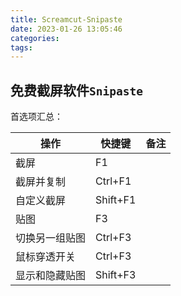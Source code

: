 ```yaml
---
title: Screamcut-Snipaste
date: 2023-01-26 13:05:46
categories:
tags:
---
```


## 免费截屏软件`Snipaste`

首选项汇总：

|           操作 | 快捷键   | 备注 |
| -------------- | -------- | ---- |
|           截屏 | F1       |      |
|     截屏并复制 | Ctrl+F1  |      |
|     自定义截屏 | Shift+F1 |      |
|           贴图 | F3       |      |
| 切换另一组贴图 | Ctrl+F3  |      |
|   鼠标穿透开关 | Ctrl+F3  |      |
| 显示和隐藏贴图 | Shift+F3 |      |

